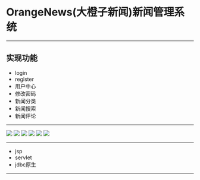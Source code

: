 # OrangeNews(大橙子新闻)新闻管理系统
****
## 实现功能
- login
- register
- 用户中心
- 修改密码
- 新闻分类
- 新闻搜索
- 新闻评论
****
![](http://7xrswa.com1.z0.glb.clouddn.com/1.png)
![](http://7xrswa.com1.z0.glb.clouddn.com/2.png)
![](http://7xrswa.com1.z0.glb.clouddn.com/3.png)
![](http://7xrswa.com1.z0.glb.clouddn.com/4.png)
![](http://7xrswa.com1.z0.glb.clouddn.com/5.png)
![](http://7xrswa.com1.z0.glb.clouddn.com/6.png)
****
- jsp
- servlet
- jdbc原生

****

